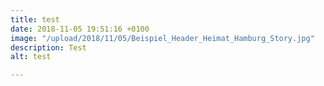 ```yaml
---
title: test
date: 2018-11-05 19:51:16 +0100
image: "/upload/2018/11/05/Beispiel_Header_Heimat_Hamburg_Story.jpg"
description: Test
alt: test

---
```

